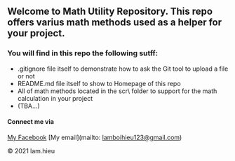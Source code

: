 ## Welcome to Math Utility Repository. This repo offers varius math methods used as a helper for your project.

### You will find in this repo the following sutff:

* .gitignore file itself to demonstrate how to ask the Git tool to upload a file or not
* README.md file itself to show to Homepage of this repo
* All of math methods located in the scr\ folder to support for the math calculation in your project
* (TBA...)

#### Connect me via
[My Facebook](https://www.facebook.com/hieu.lam.5099940)
[My email](mailto: lamboihieu123@gmail.com)

© 2021 lam.hieu